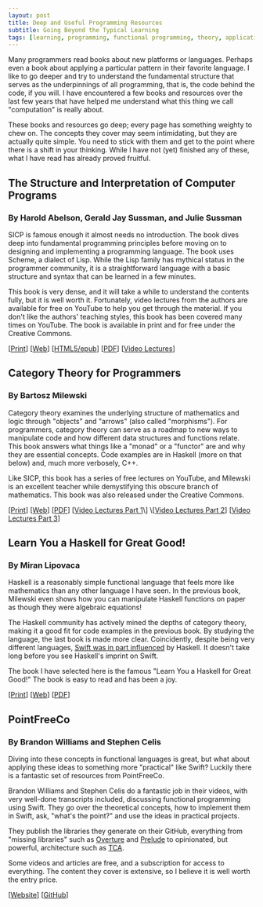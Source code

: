 ```yaml
---
layout: post
title: Deep and Useful Programming Resources
subtitle: Going Beyond the Typical Learning
tags: [learning, programming, functional programming, theory, applications]
---
```


Many programmers read books about new platforms or languages. Perhaps even a book about applying a particular pattern in their favorite language. I like to go deeper and try to understand the fundamental structure that serves as the underpinnings of all programming, that is, the code behind the code, if you will. I have encountered a few books and resources over the last few years that have helped me understand what this thing we call "computation" is really about.

These books and resources go deep; every page has something weighty to chew on. The concepts they cover may seem intimidating, but they are actually quite simple. You need to stick with them and get to the point where there is a shift in your thinking. While I have not (yet) finished any of these, what I have read has already proved fruitful.

## The Structure and Interpretation of Computer Programs
### By Harold Abelson, Gerald Jay Sussman, and Julie Sussman

SICP is famous enough it almost needs no introduction. The book dives deep into fundamental programming principles before moving on to designing and implementing a programming language. The book uses Scheme, a dialect of Lisp. While the Lisp family has mythical status in the programmer community, it is a straightforward language with a basic structure and syntax that can be learned in a few minutes.

This book is very dense, and it will take a while to understand the contents fully, but it is well worth it. Fortunately, video lectures from the authors are available for free on YouTube to help you get through the material. If you don't like the authors' teaching styles, this book has been covered many times on YouTube. The book is available in print and for free under the Creative Commons.

\[[Print](https://www.amazon.com/Structure-Interpretation-Computer-Programs-Engineering/dp/0262510871)\] \[[Web](https://mitp-content-server.mit.edu/books/content/sectbyfn/books_pres_0/6515/sicp.zip/index.html)\] \[[HTML5/epub](https://sicpebook.wordpress.com)\] \[[PDF](https://github.com/sarabander/sicp-pdf)\] \[[Video Lectures](https://www.youtube.com/watch?v=-J_xL4IGhJA&list=PLE18841CABEA24090)\]


## Category Theory for Programmers
### By Bartosz Milewski

Category theory examines the underlying structure of mathematics and logic through "objects" and "arrows" (also called "morphisms"). For programmers, category theory can serve as a roadmap to new ways to manipulate code and how different data structures and functions relate. This book answers what things like a "monad" or a "functor" are and why they are essential concepts. Code examples are in Haskell (more on that below) and, much more verbosely, C++.

Like SICP, this book has a series of free lectures on YouTube, and Milewski is an excellent teacher while demystifying this obscure branch of mathematics. This book was also released under the Creative Commons.

\[[Print](https://www.blurb.com/b/9621951-category-theory-for-programmers-new-edition-hardco)\] \[[Web](https://bartoszmilewski.com/2014/10/28/category-theory-for-programmers-the-preface/)\] \[[PDF](https://github.com/hmemcpy/milewski-ctfp-pdf)\] \[[Video Lectures Part 1](https://www.youtube.com/watch?v=I8LbkfSSR58&list=PLbgaMIhjbmEnaH_LTkxLI7FMa2HsnawM_)\] \[[Video Lectures Part 2](https://www.youtube.com/watch?v=3XTQSx1A3x8&list=PLbgaMIhjbmElia1eCEZNvsVscFef9m0dm)\] \[[Video Lectures Part 3](https://www.youtube.com/watch?v=F5uEpKwHqdk&list=PLbgaMIhjbmEn64WVX4B08B4h2rOtueWIL)\]

## Learn You a Haskell for Great Good!
### By Miran Lipovaca

Haskell is a reasonably simple functional language that feels more like mathematics than any other language I have seen. In the previous book, Milewski even shows how you can manipulate Haskell functions on paper as though they were algebraic equations!

The Haskell community has actively mined the depths of category theory, making it a good fit for code examples in the previous book. By studying the language, the last book is made more clear. Coincidently, despite being very different languages, [Swift was in part influenced](https://nondot.org/sabre/) by Haskell. It doesn't take long before you see Haskell's imprint on Swift.

The book I have selected here is the famous "Learn You a Haskell for Great Good!" The book is easy to read and has been a joy.

\[[Print](https://nostarch.com/lyah.htm)\] \[[Web](http://learnyouahaskell.com/chapters)\] \[[PDF](http://learnyouahaskell.com/learnyouahaskell.pdf)\]

## PointFreeCo
### By Brandon Williams and Stephen Celis

Diving into these concepts in functional languages is great, but what about applying these ideas to something more "practical" like Swift? Luckily there is a fantastic set of resources from PointFreeCo.

Brandon Williams and Stephen Celis do a fantastic job in their videos, with very well-done transcripts included, discussing functional programming using Swift. They go over the theoretical concepts, how to implement them in Swift, ask, "what's the point?" and use the ideas in practical projects.

They publish the libraries they generate on their GitHub, everything from "missing libraries" such as [Overture](https://github.com/pointfreeco/swift-overture) and [Prelude](https://github.com/pointfreeco/swift-prelude) to opinionated, but powerful, architecture such as [TCA](https://github.com/pointfreeco/swift-composable-architecture).

Some videos and articles are free, and a subscription for access to everything. The content they cover is extensive, so I believe it is well worth the entry price.

\[[Website](https://www.pointfree.co)\] \[[GitHub](https://github.com/pointfreeco)\]

